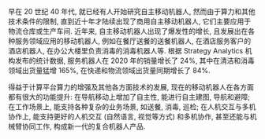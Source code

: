早在 20 世纪 40 年代, 就已经有人开始研究自主移动机器人, 然而由于算力和其他技术条件的限制, 直到近十年才陆续出现了商用自主移动机器人, 它们主要应用于物流仓库或生产车间. 近年来, 自主移动机器人出现了爆发性的增长, 且发展出在各种服务领域应用的移动机器人, 例如在餐厅送餐的送餐机器人, 在酒店服务客户的酒店机器人, 在办公大楼里负责消毒的消毒机器人等. 根据 Strategy Analytics 机构发布的统计数据, 服务机器人在 2020 年的销量增长了 24%, 其中在清洁和消毒领域出货量猛增 165%, 在快递和物流领域出货量同期增长了 84%.

得益于计算平台算力的增强及其他各方面技术的发展, 现在的移动机器人在各方面都有很大的功能提升: 在导航移动上增加了自主性, 能进行自主建图, 导航和避障; 在工作场景上, 能支持各种复杂的业务场景, 如送餐, 消毒, 巡检; 在人机交互与多机协作上, 能支持更好的人机交互 (自然语言, 视觉等方式) 和多机协作, 甚至还能与机械臂协同工作, 构成新一代的复合机器人产品.